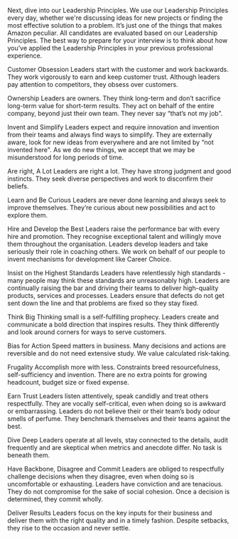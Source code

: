Next, dive into our Leadership Principles. We use our Leadership Principles every day, whether we're discussing ideas for new projects or finding the most effective solution to a problem. It’s just one of the things that makes Amazon peculiar. All candidates are evaluated based on our Leadership Principles. The best way to prepare for your interview is to think about how you’ve applied the Leadership Principles in your previous professional experience.


Customer Obsession
Leaders start with the customer and work backwards. They work vigorously to earn and keep customer trust. Although leaders pay attention to competitors, they obsess over customers.


Ownership
Leaders are owners. They think long-term and don’t sacrifice long-term value for short-term results. They act on behalf of the entire company, beyond just their own team. They never say “that’s not my job".


Invent and Simplify
Leaders expect and require innovation and invention from their teams and always find ways to simplify. They are externally aware, look for new ideas from everywhere and are not limited by “not invented here". As we do new things, we accept that we may be misunderstood for long periods of time.


Are right, A Lot
Leaders are right a lot. They have strong judgment and good instincts. They seek diverse perspectives and work to disconfirm their beliefs.


Learn and Be Curious
Leaders are never done learning and always seek to improve themselves. They’re curious about new possibilities and act to explore them.


Hire and Develop the Best
Leaders raise the performance bar with every hire and promotion. They recognise exceptional talent and willingly move them throughout the organisation. Leaders develop leaders and take seriously their role in coaching others. We work on behalf of our people to invent mechanisms for development like Career Choice.


Insist on the Highest Standards
Leaders have relentlessly high standards - many people may think these standards are unreasonably high. Leaders are continually raising the bar and driving their teams to deliver high-quality products, services and processes. Leaders ensure that defects do not get sent down the line and that problems are fixed so they stay fixed.


Think Big
Thinking small is a self-fulfilling prophecy. Leaders create and communicate a bold direction that inspires results. They think differently and look around corners for ways to serve customers.


Bias for Action
Speed matters in business. Many decisions and actions are reversible and do not need extensive study. We value calculated risk-taking.


Frugality
Accomplish more with less. Constraints breed resourcefulness, self-sufficiency and invention. There are no extra points for growing headcount, budget size or fixed expense.


Earn Trust
Leaders listen attentively, speak candidly and treat others respectfully. They are vocally self-critical, even when doing so is awkward or embarrassing. Leaders do not believe their or their team’s body odour smells of perfume. They benchmark themselves and their teams against the best.


Dive Deep
Leaders operate at all levels, stay connected to the details, audit frequently and are skeptical when metrics and anecdote differ. No task is beneath them.


Have Backbone, Disagree and Commit
Leaders are obliged to respectfully challenge decisions when they disagree, even when doing so is uncomfortable or exhausting. Leaders have conviction and are tenacious. They do not compromise for the sake of social cohesion. Once a decision is determined, they commit wholly.


Deliver Results
Leaders focus on the key inputs for their business and deliver them with the right quality and in a timely fashion. Despite setbacks, they rise to the occasion and never settle.
